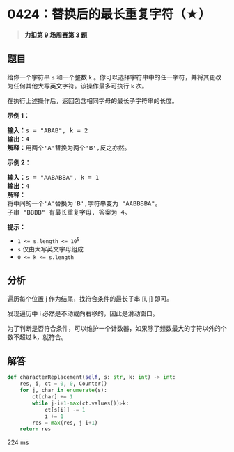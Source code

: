# 0424：替换后的最长重复字符（★）


> <u>**[力扣第 9  场周赛第 3  题](https://leetcode.cn/problems/longest-repeating-character-replacement/)**</u>

## 题目

<p>给你一个字符串 <code>s</code> 和一个整数 <code>k</code> 。你可以选择字符串中的任一字符，并将其更改为任何其他大写英文字符。该操作最多可执行 <code>k</code> 次。</p>

<p>在执行上述操作后，返回包含相同字母的最长子字符串的长度。</p>



<p><strong>示例 1：</strong></p>

<pre>
<strong>输入：</strong>s = "ABAB", k = 2
<strong>输出：</strong>4
<strong>解释：</strong>用两个'A'替换为两个'B',反之亦然。
</pre>

<p><strong>示例 2：</strong></p>

<pre>
<strong>输入：</strong>s = "AABABBA", k = 1
<strong>输出：</strong>4
<strong>解释：</strong>
将中间的一个'A'替换为'B',字符串变为 "AABBBBA"。
子串 "BBBB" 有最长重复字母, 答案为 4。
</pre>



<p><strong>提示：</strong></p>

<ul>
<li><code>1 &lt;= s.length &lt;= 10<sup>5</sup></code></li>
<li><code>s</code> 仅由大写英文字母组成</li>
<li><code>0 &lt;= k &lt;= s.length</code></li>
</ul>


## 分析


遍历每个位置 j 作为结尾，找符合条件的最长子串 [i, j] 即可。

发现遍历中 i 必然是不动或向右移的，因此是滑动窗口。

为了判断是否符合条件，可以维护一个计数器，如果除了频数最大的字符以外的个数不超过 k，就符合。

## 解答

```python
def characterReplacement(self, s: str, k: int) -> int:
    res, i, ct = 0, 0, Counter()
    for j, char in enumerate(s):
        ct[char] += 1
        while j-i+1-max(ct.values())>k:
            ct[s[i]] -= 1
            i += 1
        res = max(res, j-i+1)
    return res
```
224 ms
